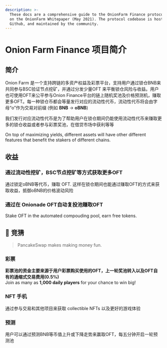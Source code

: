 ```yaml
---
description: >-
  These docs are a comprehensive guide to the OnionFarm Finance protocol, based
  on the OnionFarm Whitepaper (May 2021). The protocol codebase is hosted on
  Github, and maintained by the community.
---
```


# Onion Farm Finance 项目简介

## 简介

Onion Farm 是一个支持跨链的多资产权益及彩票平台，支持用户通过锁仓BNB来共同参与BSC验证节点挖矿，并通过分发少量OFT 来平衡锁仓风险与收益。用户也可使用OFT来公平参与Onion Finance平台的链上随机奖池及价格预测机，赚取更多OFT。每一种锁仓币都会等量发行对应的流动性代币，流动性代币将会由字母“o”作为交易对前缀 \(例如 **BNB** -&gt; **oBNB**\)

我们发行对应流动性代币是为了帮助用户在锁仓期间仍能使用流动性代币来赚取更多的锁仓收益或者参与彩票奖池，在借贷市场中获利等等

On top of maximizing yields, different assets will have other different features that benefit the stakers of different chains.

## 收益

### 通过流动性挖矿，BSC节点挖矿等方式获取更多OFT

通过锁定oBNB等代币，赚取 OFT. 这样在锁仓期间也能通过赚取OFT的方式来获取收益，抵御oBNB的价格波动风险

### 通过在 Onionade OFT自动复投池赚取OFT

Stake OFT in the automated compouding pool, earn free tokens.

## 🎲 竞猜

> PancakeSwap makes making money fun.

### 彩票

**彩票池的资金主要来源于用户彩票购买使用的OFT，上一轮奖池转入以及OFT自有的通缩式交易费用\(0.5%\)**   
Join as many as **1,000 daily players** for your chance to win big!

### NFT 手机

通过参与交易和其他项目来获取 collectible NFTs 以及更好的游戏体验

### 预测

用户可以通过预测BNB等币值上升或下降走势来赢取OFT，每五分钟开启一轮预测池

